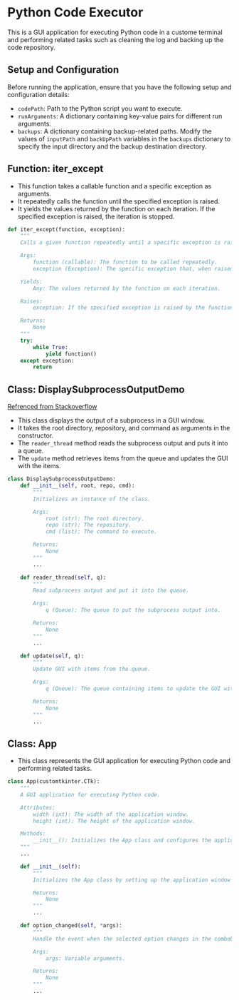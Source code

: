 # Python Code Executor

This is a GUI application for executing Python code in a custome terminal and performing related tasks such as cleaning the log and backing up the code repository.

## Setup and Configuration

Before running the application, ensure that you have the following setup and configuration details:

- `codePath`: Path to the Python script you want to execute.
- `runArguments`: A dictionary containing key-value pairs for different run arguments.
- `backups`: A dictionary containing backup-related paths. Modify the values of `inputPath` and `backUpPath` variables in the `backups` dictionary to specify the input directory and the backup destination directory.

## Function: iter_except
- This function takes a callable function and a specific exception as arguments. 
- It repeatedly calls the function until the specified exception is raised. 
- It yields the values returned by the function on each iteration. If the specified exception is raised, the iteration is stopped.
```python
def iter_except(function, exception):
    """
    Calls a given function repeatedly until a specific exception is raised.

    Args:
        function (callable): The function to be called repeatedly.
        exception (Exception): The specific exception that, when raised, stops the iteration.

    Yields:
        Any: The values returned by the function on each iteration.

    Raises:
        exception: If the specified exception is raised by the function.

    Returns:
        None
    """
    try:
        while True:
            yield function()
    except exception:
        return
```
## Class: DisplaySubprocessOutputDemo
[Refrenced from Stackoverflow](https://stackoverflow.com/questions/665566/redirect-command-line-results-to-a-tkinter-gui)
- This class displays the output of a subprocess in a GUI window.
- It takes the root directory, repository, and command as arguments in the constructor. 
- The `reader_thread` method reads the subprocess output and puts it into a queue. 
- The `update` method retrieves items from the queue and updates the GUI with the items.
```python
class DisplaySubprocessOutputDemo:
    def __init__(self, root, repo, cmd):
        """
        Initializes an instance of the class.

        Args:
            root (str): The root directory.
            repo (str): The repository.
            cmd (list): The command to execute.

        Returns:
            None
        """
        ...

    def reader_thread(self, q):
        """
        Read subprocess output and put it into the queue.

        Args:
            q (Queue): The queue to put the subprocess output into.

        Returns:
            None
        """
        ...

    def update(self, q):
        """
        Update GUI with items from the queue.

        Args:
            q (Queue): The queue containing items to update the GUI with.

        Returns:
            None
        """
        ...
```
## Class: App
- This class represents the GUI application for executing Python code and performing related tasks.
```python
class App(customtkinter.CTk):
    """
    A GUI application for executing Python code.

    Attributes:
        width (int): The width of the application window.
        height (int): The height of the application window.

    Methods:
        __init__(): Initializes the App class and configures the application window.
    """
    ...

    def __init__(self):
        """
        Initializes the App class by setting up the application window and its components.

        Returns:
            None
        """
        ...

    def option_changed(self, *args):
        """
        Handle the event when the selected option changes in the combobox.

        Args:
            args: Variable arguments.

        Returns:
            None
        """
        ...
```
